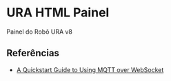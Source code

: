 # URA HTML Painel

Painel do Robô URA v8

## Referências

- [A Quickstart Guide to Using MQTT over WebSocket](https://www.emqx.com/en/blog/connect-to-mqtt-broker-with-websocket)
